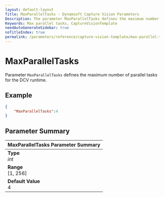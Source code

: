 ```yaml
---
layout: default-layout
Title: MaxParallelTasks - Dynamsoft Capture Vision Parameters
Description: The parameter MaxParallelTasks defines the maximum number of parallel tasks for the DCV runtime.
Keywords: Max parallel tasks, CaptureVisionTemplate
needAutoGenerateSidebar: true
noTitleIndex: true
permalink: /parameters/reference/capture-vision-template/max-parallel-tasks.html
---
```


# MaxParallelTasks

Parameter `MaxParallelTasks` defines the maximum number of parallel tasks for the DCV runtime.

## Example

```json
{
    "MaxParallelTasks":4
}
```

## Parameter Summary

| MaxParallelTasks Parameter Summary |
| :------------- |
| **Type**<br>*int* |
| **Range**<br>[1, 256] |
| **Default Value**<br>4 |

